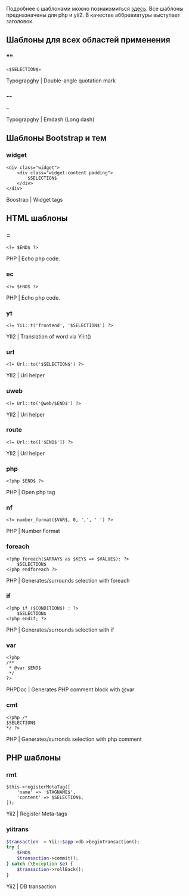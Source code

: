 Подробнее с шаблонами можно познакомиться [здесь](https://www.jetbrains.com/help/phpstorm/2016.1/live-templates.html).
Все шаблоны предназначены для php и yii2. В качестве аббревиатуры выступает заголовок.

## Шаблоны для всех областей применения


### ""
```
«$SELECTION$»
```
Typograpghy | Double-angle quotation mark

### --
```
—
```
Typograpghy | Emdash (Long dash)

## Шаблоны Bootstrap и тем

### widget
```
<div class="widget">
    <div class="widget-content padding">
        $SELECTION$
    </div>
</div>
```
Boostrap | Widget tags

## HTML шаблоны

### =
```
<?= $END$ ?>
```
PHP | Echo php code.

### ec
```
<?= $END$ ?>
```
PHP | Echo php code.

### yt
```
<?= Yii::t('frontend', '$SELECTION$') ?>
```
YII2 | Translation of word via Yii:t()

### url
```
<?= Url::to('$SELECTION$') ?>
```
YII2 | Url helper

### uweb
```
<?= Url::to('@web/$END$') ?>
```
YII2 | Url helper

### route
```
<?= Url::to(['$END$']) ?>
```
YII2 | Url helper

### php
```
<?php $END$ ?>
```
PHP | Open php tag

### nf
```
<?= number_format($VAR$, 0, ',', ' ') ?>
```
PHP | Number Format

### foreach
```
<?php foreach($ARRAY$ as $KEY$ => $VALUE$): ?>
    $SELECTION$
<?php endforeach ?>
```
PHP | Generates/surrounds selection with foreach

### if
```
<?php if ($CONDITION$) : ?>
    $SELECTION$
<?php endif; ?>
```
PHP | Generates/surrounds selection with if

### var
```
<?php
/**
 * @var $END$
 */
?>
```
PHPDoc | Generates PHP comment block with @var

### cmt
```
<?php /*
$SELECTION$
*/ ?>
```
PHP | Generates/surronds selection with php comment

## PHP шаблоны

### rmt
```
$this->registerMetaTag([
    'name' => '$TAGNAME$',
    'content' => $SELECTION$,
]);
```
Yii2 | Register Meta-tags


### yiitrans
```php
$transaction  = Yii::$app->db->beginTransaction();
try {
    $END$
    $transaction->commit();
} catch (\Exception $e) {
    $transaction->rollBack();
}
```

Yii2 | DB transaction

### 
